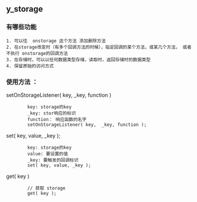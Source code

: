 ##  y_storage


### 有哪些功能

    1. 可以往  onstorage 这个方法 添加删除方法
    2. 在storage改变时（有多个回调方法的时候），指定回调的某个方法，或某几个方法， 或者不执行 onstorage的回调方法
    3. 在存储时，可以以任何数据类型存储，读取时，返回存储时的数据类型
    4. 保留原始的访问方式


### 使用方法 ：

setOnStorageListener( key,  _key, function )
```
		key: storage的key
		_key: stor响应的标识
		function： 响应函数的名字
    	setOnStorageListener( key,  _key, function );
```


set( key, value, _key );
```
		key: storage的key
		value: 要设置的值
		_key: 要触发的回调标识
    	set( key, value, _key );
```

get( key )
```
		// 获取 storage
    	get( key );
```